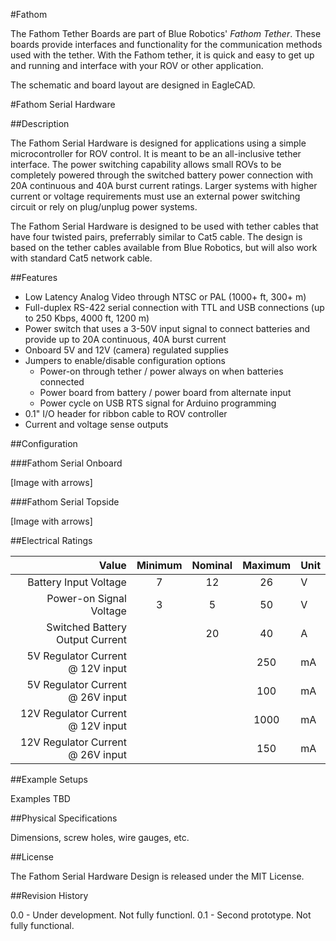 #Fathom

The Fathom Tether Boards are part of Blue Robotics' *Fathom Tether*. These boards provide interfaces and functionality for the communication methods used with the tether. With the Fathom tether, it is quick and easy to get up and running and interface with your ROV or other application.

The schematic and board layout are designed in EagleCAD.

#Fathom Serial Hardware

##Description

The Fathom Serial Hardware is designed for applications using a simple microcontroller for ROV control. It is meant to be an all-inclusive tether interface. The power switching capability allows small ROVs to be completely powered through the switched battery power connection with 20A continuous and 40A burst current ratings. Larger systems with higher current or voltage requirements must use an external power switching circuit or rely on plug/unplug power systems.

The Fathom Serial Hardware is designed to be used with tether cables that have four twisted pairs, preferrably similar to Cat5 cable. The design is based on the tether cables available from Blue Robotics, but will also work with standard Cat5 network cable.

##Features 

* Low Latency Analog Video through NTSC or PAL (1000+ ft, 300+ m)
* Full-duplex RS-422 serial connection with TTL and USB connections (up to 250 Kbps, 4000 ft, 1200 m)
* Power switch that uses a 3-50V input signal to connect batteries and provide up to 20A continuous, 40A burst current
* Onboard 5V and 12V (camera) regulated supplies
* Jumpers to enable/disable configuration options
	* Power-on through tether / power always on when batteries connected
	* Power board from battery / power board from alternate input
	* Power cycle on USB RTS signal for Arduino programming
* 0.1" I/O header for ribbon cable to ROV controller
* Current and voltage sense outputs

##Configuration

###Fathom Serial Onboard

[Image with arrows]

###Fathom Serial Topside

[Image with arrows]

##Electrical Ratings

| Value                              | Minimum | Nominal | Maximum | Unit    |
|-----------------------------------:|:-------:|:-------:|:-------:|:--------|
| Battery Input Voltage              | 7       | 12      | 26      | V       |
| Power-on Signal Voltage            | 3       | 5       | 50      | V       |
| Switched Battery Output Current    |         | 20      | 40      | A       |
| 5V Regulator Current @ 12V input   |         |         | 250     | mA      |
| 5V Regulator Current @ 26V input   |         |         | 100     | mA      |
| 12V Regulator Current @ 12V input  |         |         | 1000    | mA      |
| 12V Regulator Current @ 26V input  |         |         | 150     | mA      |

##Example Setups

Examples TBD

##Physical Specifications

Dimensions, screw holes, wire gauges, etc.

##License

The Fathom Serial Hardware Design is released under the MIT License.

##Revision History

0.0 - Under development. Not fully functionl.
0.1 - Second prototype. Not fully functional.
